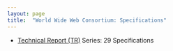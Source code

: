 ```yaml
---
layout: page
title:  "World Wide Web Consortium: Specifications"
---
```


  * [Technical Report (TR)](TR) Series: 29 Specifications
